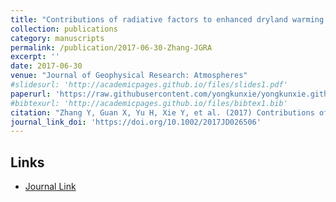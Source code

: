 ```yaml
---
title: "Contributions of radiative factors to enhanced dryland warming over East Asia"
collection: publications
category: manuscripts
permalink: /publication/2017-06-30-Zhang-JGRA
excerpt: ''
date: 2017-06-30
venue: "Journal of Geophysical Research: Atmospheres"
#slidesurl: 'http://academicpages.github.io/files/slides1.pdf'
paperurl: 'https://raw.githubusercontent.com/yongkunxie/yongkunxie.github.io/main/files/2017-06-30-Zhang-JGRA.pdf'
#bibtexurl: 'http://academicpages.github.io/files/bibtex1.bib'
citation: "Zhang Y, Guan X, Yu H, Xie Y, et al. (2017) Contributions of radiative factors to enhanced dryland warming over East Asia. Journal of Geophysical Research: Atmospheres, 122, 7723–7736."
journal_link_doi: 'https://doi.org/10.1002/2017JD026506'
---
```

<!-- 在页面内容中添加链接显示 -->
<h2>Links</h2>
<ul>
    <li><a href="{{ page.journal_link_doi }}">Journal Link</a></li>
</ul>
